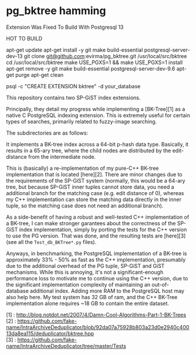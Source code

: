 pg_bktree hamming
=================

Extension Was Fixed To Build With Postgresql 13

HOT TO BUILD

apt-get update
apt-get install -y git make build-essential postgresql-server-dev-13
git clone git@github.com:evirma/pg_bktree.git /usr/local/src/bktree
cd /usr/local/src/bktree
make USE_PGXS=1 && make USE_PGXS=1 install
apt-get remove -y git make build-essential postgresql-server-dev-9.6
apt-get purge
apt-get clean

psql -c "CREATE EXTENSION bktree" -d your_database

This repository contains two SP-GiST index extensions.

Principally, they detail my progress while implementing a [BK-Tree][1] as a native
C PostgreSQL indexing extension. This is extremely useful for certain types of 
searches, primarily related to fuzzy-image searching.

The subdirectories are as follows:

 It implements a BK-tree index across a 64-bit
 p-hash data type. Basically, it results in a 65-ary tree, where the child
 nodes are distributed by the edit-distance from the intermediate node.

 This is (basically) a re-implementation of my pure-C++ BK-tree implementation
 that is located [here][2]. There are minor changes due to the requirements 
 of the SP-GiST system (normally, this would be a 64-ary tree, but because
 SP-GiST inner tuples cannot store data, you need a additional branch for 
 the matching case (e.g. edit distance of 0), whereas my C++ implementation 
 can store the matching data directly in the inner tuple, so the matching 
 case does not need an additional branch).

 As a side-benefit of having a robust and well-tested C++ implementation 
 of a BK-tree, I can make stronger garantees about the correctness of the 
 SP-GiST index implementation, simply by porting the tests for the C++ 
 version to use the PG version. That was done, and the resulting tests
 are [here][3] (see all the `Test_db_BKTree*.py` files).

Anyways, in benchmarking, the PostgreSQL implementation of a BK-tree is approximately 
33% - 50% as fast as the C++ implementation, presumably due to the additional 
overhead of the PG tuple, SP-GiST and GiST mechanisms. While this is annoying, it's 
not a significant-enough performance loss to motivate me to continue using 
the C++ version, due to the significant implementation complexity of maintaining 
an out-of-database additional index. Adding more RAM to the PostgreSQL host may also help
here. My test system has 32 GB of ram, and the C++ BK-Tree implementation alone requires 
~18 GB to contain the entire dataset.

[1] : http://blog.notdot.net/2007/4/Damn-Cool-Algorithms-Part-1-BK-Trees  
[2] : https://github.com/fake-name/IntraArchiveDeduplicator/blob/92da07a75928b803a23d0e2940c40013da8ea115/deduplicator/bktree.hpp  
[3] : https://github.com/fake-name/IntraArchiveDeduplicator/tree/master/Tests  